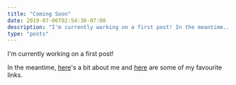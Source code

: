 ```yaml
---
title: "Coming Soon"
date: 2019-07-06T02:54:36-07:00
description: "I'm currently working on a first post! In the meantime..."
type: "posts"
---
```


I'm currently working on a first post!

In the meantime, [here](/start-here)'s a bit about me and [here](/links) are some of my favourite links.
